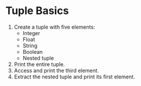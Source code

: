 # Tuple Basics

1. Create a tuple with five elements:
   - Integer
   - Float
   - String
   - Boolean
   - Nested tuple
2. Print the entire tuple.
3. Access and print the third element.
4. Extract the nested tuple and print its first element.
